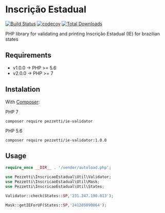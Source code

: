 # Inscrição Estadual
[![Build Status](https://travis-ci.org/pezzetti/ie-validator.svg?branch=master)](https://travis-ci.org/pezzetti/ie-validator)
[![codecov](https://codecov.io/gh/pezzetti/ie-validator/branch/master/graph/badge.svg)](https://codecov.io/gh/pezzetti/ie-validator)
[![Total Downloads](https://img.shields.io/packagist/dt/pezzetti/ie-validator.svg?style=flat-square)](https://packagist.org/packages/pezzetti/ie-validator)

PHP library for validating and printing Inscrição Estadual (IE) for brazilian states 

## Requirements

* v1.0.0 -> PHP >= 5.6
* v2.0.0 -> PHP >= 7

## Instalation

With [Composer](http://getcomposer.org):

PHP 7
```ssh
composer require pezzetti/ie-validator
```
PHP 5.6
```ssh
composer require pezzetti/ie-validator:1.0.0
```
## Usage
```php
require_once __DIR__ . '/vendor/autoload.php';

use Pezzetti\InscricaoEstadual\Util\Validator;
use Pezzetti\InscricaoEstadual\Util\Mask;
use Pezzetti\InscricaoEstadual\Util\States;

Validator::check(States::SP,'231.247.190.013');

Mask::getIEForUF(States::SP,'241205090864');
``` 
